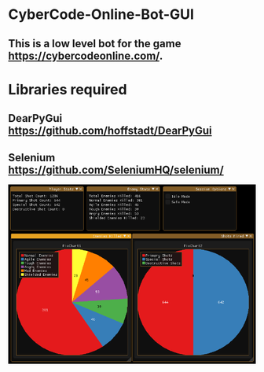 # CyberCode-Online-Bot-GUI
## This is a low level bot for the game https://cybercodeonline.com/. 

# Libraries required
## DearPyGui https://github.com/hoffstadt/DearPyGui
## Selenium https://github.com/SeleniumHQ/selenium/


![alt text](https://github.com/richardmcameron/CyberCode-Online-Bot-GUI/blob/main/screencap.png?raw=true)
